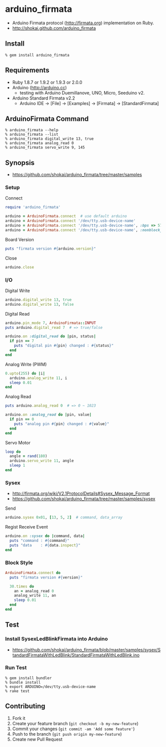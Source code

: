 arduino_firmata
===============

* Arduino Firmata protocol (http://firmata.org) implementation on Ruby.
* http://shokai.github.com/arduino_firmata


Install
-------

    % gem install arduino_firmata


Requirements
------------

* Ruby 1.8.7 or 1.9.2 or 1.9.3 or 2.0.0
* Arduino (http://arduino.cc)
  * testing with Arduino Duemillanove, UNO, Micro, Seeduino v2.
* Arduino Standard Firmata v2.2
  * Arduino IDE -> [File] -> [Examples] -> [Firmata] -> [StandardFirmata]


ArduinoFirmata Command
----------------------

    % arduino_firmata --help
    % arduino_firmata --list
    % arduino_firmata digital_write 13, true
    % arduino_firmata analog_read 0
    % arduino_firmata servo_write 9, 145


Synopsis
--------

- https://github.com/shokai/arduino_firmata/tree/master/samples

### Setup

Connect
```ruby
require 'arduino_firmata'

arduino = ArduinoFirmata.connect  # use default arduino
arduino = ArduinoFirmata.connect '/dev/tty.usb-device-name'
arduino = ArduinoFirmata.connect '/dev/tty.usb-device-name', :bps => 57600
arduino = ArduinoFirmata.connect '/dev/tty.usb-device-name', :nonblock_io => true
```

Board Version
```ruby
puts "firmata version #{arduino.version}"
```

Close
```ruby
arduino.close
```


### I/O

Digital Write
```ruby
arduino.digital_write 13, true
arduino.digital_write 13, false
```

Digital Read
```ruby
arduino.pin_mode 7, ArduinoFirmata::INPUT
puts arduino.digital_read 7  # => true/false

arduino.on :digital_read do |pin, status|
  if pin == 7
    puts "digital pin #{pin} changed : #{status}"
  end
end
```

Analog Write (PWM)
```ruby
0.upto(255) do |i|
  arduino.analog_write 11, i
  sleep 0.01
end
```

Analog Read
```ruby
puts arduino.analog_read 0  # => 0 ~ 1023

arduino.on :analog_read do |pin, value|
  if pin == 0
    puts "analog pin #{pin} changed : #{value}"
  end
end
```

Servo Motor
```ruby
loop do
  angle = rand(180)
  arduino.servo_write 11, angle
  sleep 1
end
```


### Sysex

- http://firmata.org/wiki/V2.1ProtocolDetails#Sysex_Message_Format
- https://github.com/shokai/arduino_firmata/tree/master/samples/sysex

Send
```ruby
arduino.sysex 0x01, [13, 5, 2]  # command, data_array
```

Regist Receive Event
```ruby
arduino.on :sysex do |command, data|
  puts "command : #{command}"
  puts "data    : #{data.inspect}"
end
```


### Block Style

```ruby
ArduinoFirmata.connect do
  puts "firmata version #{version}"

  30.times do
    an = analog_read 0
    analog_write 11, an
    sleep 0.01
  end
end
```

Test
----

### Install SysexLedBlinkFirmata into Arduino

* https://github.com/shokai/arduino_firmata/blob/master/samples/sysex/StandardFirmataWithLedBlink/StandardFirmataWithLedBlink.ino


### Run Test

    % gem install bundler
    % bundle install
    % export ARDUINO=/dev/tty.usb-device-name
    % rake test


Contributing
------------
1. Fork it
2. Create your feature branch (`git checkout -b my-new-feature`)
3. Commit your changes (`git commit -am 'Add some feature'`)
4. Push to the branch (`git push origin my-new-feature`)
5. Create new Pull Request